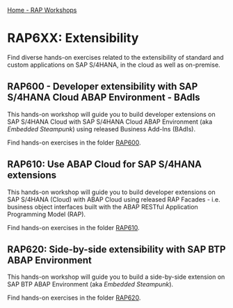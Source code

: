 [Home - RAP Workshops](../README.md)

# RAP6XX: Extensibility
Find diverse hands-on exercises related to the extensibility of standard and custom applications on SAP S/4HANA, in the cloud as well as on-premise.

## RAP600 - Developer extensibility with SAP S/4HANA Cloud ABAP Environment - BAdIs
This hands-on workshop will guide you to build developer extensions on SAP S/4HANA Cloud with SAP S/4HANA Cloud ABAP Environment (aka _Embedded Steampunk_) using released Business Add-Ins (BAdIs).

Find hands-on exercises in the folder [RAP600](https://github.com/SAP-samples/teched2022-DT280/tree/main/RAP6xx/RAP600).

## RAP610: Use ABAP Cloud for SAP S/4HANA extensions
This hands-on workshop will guide you to build developer extensions on SAP S/4HANA (Cloud) with ABAP Cloud using released RAP Facades - i.e. business object interfaces built with the ABAP RESTful Application Programming Model (RAP).

Find hands-on exercises in the folder [RAP610](rap610).

## RAP620: Side-by-side extensibility with SAP BTP ABAP Environment
This hands-on workshop will guide you to build a side-by-side extension on SAP BTP ABAP Environment (aka _Embedded Steampunk_). 

Find hands-on exercises in the folder [RAP620](rap620).
